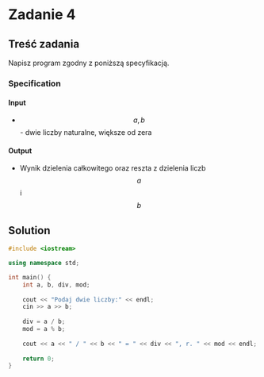 # Zadanie 4

## Treść zadania

Napisz program zgodny z poniższą specyfikacją.

### Specification

#### Input

* $$a, b$$ - dwie liczby naturalne, większe od zera

#### Output

* Wynik dzielenia całkowitego oraz reszta z dzielenia liczb $$a$$ i $$b$$ 

## Solution

```cpp
#include <iostream>

using namespace std;

int main() {
    int a, b, div, mod;
    
    cout << "Podaj dwie liczby:" << endl;
    cin >> a >> b;
    
    div = a / b;
    mod = a % b;
    
    cout << a << " / " << b << " = " << div << ", r. " << mod << endl;
    
    return 0;
}
```
